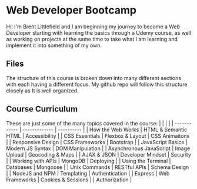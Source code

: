 # Web Developer Bootcamp
Hi! I'm Brent Littlefield and I am beginning my journey to become a Web Developer starting with learning the basics through a Udemy course, as well as working on projects at the same time to take what I am learning and implement it into something of my own. 
## Files
The structure of this course is broken down into many different sections with each having a different focus. My github repo will follow this structure closely as It is well organized.

## Course Curriculum
These are just some of the many topics covered in the course:
| <!-- -->                  | <!-- -->              | <!-- -->    |
| ------------              | -------------         | ----------  |
| How the Web Works         | HTML & Semantic HTML  | Accessibility |
| CSS Essentials            | Flexbox & Layout      |   CSS Animaitons |
| Responsive Design         | CSS Frameworks        |    Bootstrap |
| JavaScript Basics         | Modern JS Syntax      |    DOM Manipulation |
| Asynchronous JavaScript   | Image Upload          |    Geocoding & Maps |
| AJAX & JSON               | Developer Mindset     |    Security |
| Working with APIs         | MongoDB               |    Deploying |
| Using the Terminal        | Databases             |    Mongoose |
| Unix Commands             | RESTful APIs          |    Schema Design |
| NodeJS and NPM            | Templating            |    Authentication |
| Express                   | Web Frameworks        |    Cookies & Sessions |
| Authorization             |
